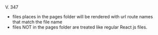V. 347 
- files places in the pages folder will be rendered with url route names that match the file name 
- files NOT in the pages folder are treated like regular React js files. 

